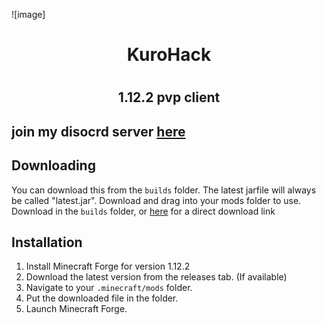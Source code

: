 ![image]
# <h1 align="center">KuroHack
# <h2 align="center">1.12.2 pvp client

## join my disocrd server [here](https://discord.gg/PYUhdeTfe6)

## Downloading
You can download this from the `builds` folder. The latest jarfile will always be called "latest.jar". Download and drag into your mods folder to use.
Download in the `builds` folder, or [here](https://github.com/) for a direct download link

## Installation

 1. Install Minecraft Forge for version 1.12.2
 2. Download the latest version from the releases tab. (If available)
 3. Navigate to your `.minecraft/mods` folder.
 4. Put the downloaded file in the folder.
 5. Launch Minecraft Forge.

